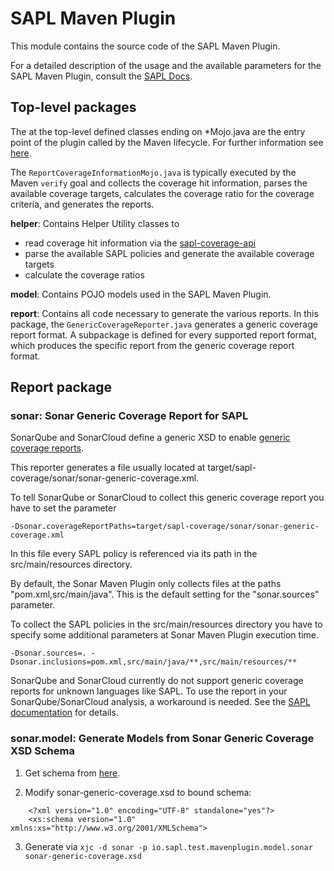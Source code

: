 # SAPL Maven Plugin

This module contains the source code of the SAPL Maven Plugin.

For a detailed description of the usage and the available parameters for the SAPL Maven Plugin, consult the [SAPL Docs](https://sapl.io/docs/2.0.1/sapl-reference.html#code-coverage-reports-via-the-sapl-maven-plugin).

## Top-level packages

The at the top-level defined classes ending on *Mojo.java are the entry point of the plugin called by the Maven lifecycle. For further information see [here](https://maven.apache.org/guides/plugin/guide-java-plugin-development.html).

The `ReportCoverageInformationMojo.java` is typically executed by the Maven `verify` goal and collects the coverage hit information, parses the available coverage targets, calculates the coverage ratio for the coverage criteria, and generates the reports.

**helper**:
Contains Helper Utility classes to 
- read coverage hit information via the [sapl-coverage-api](https://github.com/heutelbeck/sapl-policy-engine/tree/master/sapl-coverage-api)
- parse the available SAPL policies and generate the available coverage targets
- calculate the coverage ratios

**model**:
Contains POJO models used in the SAPL Maven Plugin.

**report**:
Contains all code necessary to generate the various reports. 
In this package, the `GenericCoverageReporter.java` generates a generic coverage report format. A subpackage is defined for every supported report format, which produces the specific report from the generic coverage report format.

## Report package
### sonar: Sonar Generic Coverage Report for SAPL

SonarQube and SonarCloud define a generic XSD to enable [generic coverage reports](https://docs.sonarsource.com/sonarqube/latest/analyzing-source-code/test-coverage/generic-test-data/).

This reporter generates a file usually located at target/sapl-coverage/sonar/sonar-generic-coverage.xml.

To tell SonarQube or SonarCloud to collect this generic coverage report you have to set the parameter 
	
	-Dsonar.coverageReportPaths=target/sapl-coverage/sonar/sonar-generic-coverage.xml


In this file every SAPL policy is referenced via its path in the src/main/resources directory.

By default, the Sonar Maven Plugin only collects files at the paths "pom.xml,src/main/java". This is the default setting for the "sonar.sources" parameter.

To collect the SAPL policies in the src/main/resources directory you have to specify some additional parameters at Sonar Maven Plugin execution time.

	-Dsonar.sources=. -Dsonar.inclusions=pom.xml,src/main/java/**,src/main/resources/**

SonarQube and SonarCloud currently do not support generic coverage reports for unknown languages like SAPL. To use the report in your SonarQube/SonarCloud analysis, a workaround is needed. See the [SAPL documentation](https://sapl.io/docs/2.0.1/sapl-reference.html#code-coverage-reports-via-the-sapl-maven-plugin) for details.

### sonar.model: Generate Models from Sonar Generic Coverage XSD Schema

1. Get schema from [here](https://docs.sonarsource.com/sonarqube/latest/analyzing-source-code/test-coverage/generic-test-data/).

2. Modify sonar-generic-coverage.xsd to bound schema:
```
    <?xml version="1.0" encoding="UTF-8" standalone="yes"?>
    <xs:schema version="1.0" xmlns:xs="http://www.w3.org/2001/XMLSchema">
```

3. Generate via `xjc -d sonar -p io.sapl.test.mavenplugin.model.sonar sonar-generic-coverage.xsd`
